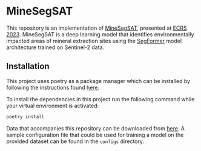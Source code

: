 # MineSegSAT

This repository is an implementation of [MineSegSAT](https://arxiv.org/abs/2311.01676), presented at [ECRS 2023](https://ecrs2023.sciforum.net/). MineSegSAT is a deep learning model that identifies environmentally impacted areas of mineral extraction sites using the [SegFormer](https://arxiv.org/abs/2105.15203) model architecture trained on Sentinel-2 data.

## Installation

This project uses poetry as a package manager which can be installed by following the instructions found [here](https://python-poetry.org/docs/#installation).

To install the dependencies in this project run the following command while your virtual environment is activated:

```bash
poetry install
```

Data that accompanies this repository can be downloaded from [here](https://drive.google.com/drive/folders/1FMruAwQeOB0T8BunxzBmjQI5R5uj6wAp?usp=sharing). A sample configuration file that could be used for training a model on the provided dataset can be found in the `configs` directory.
